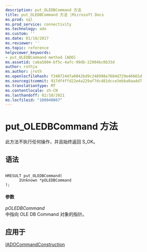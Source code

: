 ```yaml
---
description: put_OLEDBCommand 方法
title: put_OLEDBCommand 方法 |Microsoft Docs
ms.prod: sql
ms.prod_service: connectivity
ms.technology: ado
ms.custom: ''
ms.date: 01/19/2017
ms.reviewer: ''
ms.topic: reference
helpviewer_keywords:
- put_OLEDBCommand method [ADO]
ms.assetid: ca6a5804-bf5c-4afc-99db-22904bc0b33d
author: rothja
ms.author: jroth
ms.openlocfilehash: f3407244fa0042bd9c248998e7684d729e46665d
ms.sourcegitcommit: 917df4ffd22e4a229af7dc481dcce3ebba0aa4d7
ms.translationtype: MT
ms.contentlocale: zh-CN
ms.lasthandoff: 02/10/2021
ms.locfileid: "100040807"
---
```

# <a name="put_oledbcommand-method"></a>put_OLEDBCommand 方法
此方法不执行任何操作，并且始终返回 S_OK。  
  
## <a name="syntax"></a>语法  
  
```  
  
HRESULT put_OLEDBCommand(  
      IUnknown *pOLEDBCommand  
);  
```  
  
#### <a name="parameters"></a>参数  
 *pOLEDBCommand*  
 中指向 OLE DB Command 对象的指针。  
  
## <a name="applies-to"></a>应用于  
 [IADOCommandConstruction](/previous-versions/windows/desktop/aa965677(v=vs.85))